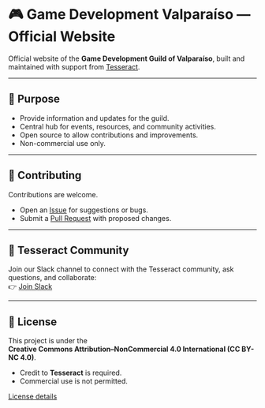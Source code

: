 # 🎮 Game Development Valparaíso — Official Website

Official website of the **Game Development Guild of Valparaíso**, built and maintained with support from [Tesseract](https://tesseractsoftwares.com/).

---

## 📌 Purpose
- Provide information and updates for the guild.  
- Central hub for events, resources, and community activities.  
- Open source to allow contributions and improvements.  
- Non-commercial use only.  

---

## 🤝 Contributing
Contributions are welcome.  
- Open an [Issue](../../issues) for suggestions or bugs.  
- Submit a [Pull Request](../../pulls) with proposed changes.  

---

## 💬 Tesseract Community
Join our Slack channel to connect with the Tesseract community, ask questions, and collaborate:  
👉 [Join Slack](https://join.slack.com/t/tesseractsoftwares/shared_invite/zt-39wa16aae-P9ALGrwvNSiOsrjPX2G6cg)

---

## 📜 License
This project is under the  
**Creative Commons Attribution–NonCommercial 4.0 International (CC BY-NC 4.0)**.  

- Credit to **Tesseract** is required.  
- Commercial use is not permitted.  

[License details](https://creativecommons.org/licenses/by-nc/4.0/)

